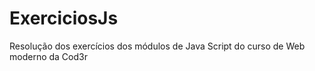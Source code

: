 # ExerciciosJs
Resolução dos exercícios dos módulos de Java Script do curso de Web moderno da Cod3r
